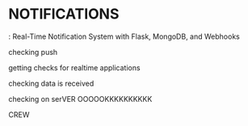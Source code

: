# NOTIFICATIONS
: Real-Time Notification System with Flask, MongoDB, and Webhooks


checking push

getting checks for realtime applications

checking data is received

checking on serVER
OOOOOKKKKKKKKKK

CREW


